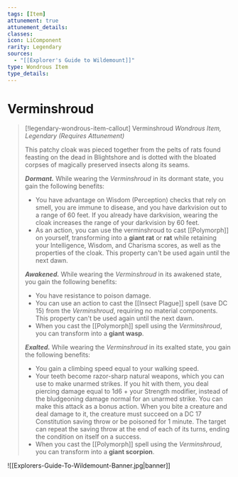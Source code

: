 ```yaml
---
tags: [Item]
attunement: true
attunement_details: 
classes: 
icon: LiComponent
rarity: Legendary
sources:
  - "[[Explorer's Guide to Wildemount]]"
type: Wondrous Item
type_details: 
---
```

# Verminshroud
>[!legendary-wondrous-item-callout] Verminshroud
>*Wondrous Item, Legendary (Requires Attunement)*
>
>This patchy cloak was pieced together from the pelts of rats found feasting on the dead in Blightshore and is dotted with the bloated corpses of magically preserved insects along its seams.
>
>***Dormant.*** While wearing the *Verminshroud* in its dormant state, you gain the following benefits:
>
>* You have advantage on Wisdom (Perception) checks that rely on smell, you are immune to disease, and you have darkvision out to a range of 60 feet. If you already have darkvision, wearing the cloak increases the range of your darkvision by 60 feet.
>* As an action, you can use the verminshroud to cast [[Polymorph]] on yourself, transforming into a **giant rat** or **rat** while retaining your Intelligence, Wisdom, and Charisma scores, as well as the properties of the cloak. This property can't be used again until the next dawn.
>
>***Awakened.*** While wearing the *Verminshroud* in its awakened state, you gain the following benefits:
>
>* You have resistance to poison damage.
>* You can use an action to cast the [[Insect Plague]] spell (save DC 15) from the *Verminshroud*, requiring no material components. This property can't be used again until the next dawn.
>* When you cast the [[Polymorph]] spell using the *Verminshroud*, you can transform into a **giant wasp**.
>
>***Exalted.*** While wearing the *Verminshroud* in its exalted state, you gain the following benefits:
>
>* You gain a climbing speed equal to your walking speed.
>* Your teeth become razor-sharp natural weapons, which you can use to make unarmed strikes. If you hit with them, you deal piercing damage equal to 1d6 + your Strength modifier, instead of the bludgeoning damage normal for an unarmed strike. You can make this attack as a bonus action. When you bite a creature and deal damage to it, the creature must succeed on a DC 17 Constitution saving throw or be poisoned for 1 minute. The target can repeat the saving throw at the end of each of its turns, ending the condition on itself on a success.
>* When you cast the [[Polymorph]] spell using the *Verminshroud*, you can transform into a **giant scorpion**.

![[Explorers-Guide-To-Wildemount-Banner.jpg|banner]]
